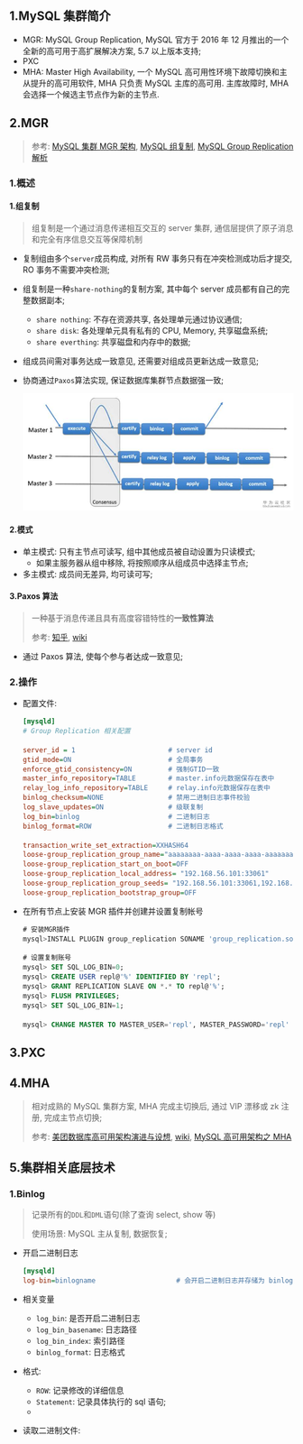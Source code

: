 ## 1.MySQL 集群简介

- MGR: MySQL Group Replication, MySQL 官方于 2016 年 12 月推出的一个全新的高可用于高扩展解决方案, 5.7 以上版本支持;
- PXC
- MHA: Master High Availability, 一个 MySQL 高可用性环境下故障切换和主从提升的高可用软件, MHA 只负责 MySQL 主库的高可用. 主库故障时, MHA 会选择一个候选主节点作为新的主节点.

## 2.MGR

> 参考: [MySQL 集群 MGR 架构](<[https://www.93bok.com/MySQL%E9%9B%86%E7%BE%A4MGR%E6%9E%B6%E6%9E%84for%E5%8D%95%E4%B8%BB%E6%A8%A1%E5%BC%8F/](https://www.93bok.com/MySQL集群MGR架构for单主模式/)>), [MySQL 组复制](https://dev.mysql.com/doc/refman/5.7/en/group-replication.html), [MySQL Group Replication 解析](https://bbs.huaweicloud.com/blogs/115356)

### 1.概述

#### 1.组复制

> 组复制是一个通过消息传递相互交互的 server 集群, 通信层提供了原子消息和完全有序信息交互等保障机制

- 复制组由多个`server`成员构成, 对所有 RW 事务只有在冲突检测成功后才提交, RO 事务不需要冲突检测;

- 组复制是一种`share-nothing`的复制方案, 其中每个 server 成员都有自己的完整数据副本;

  - `share nothing`: 不存在资源共享, 各处理单元通过协议通信;
  - `share disk`: 各处理单元具有私有的 CPU, Memory, 共享磁盘系统;
  - `share everthing`: 共享磁盘和内存中的数据;

- 组成员间需对事务达成一致意见, 还需要对组成员更新达成一致意见;

- 协商通过`Paxos`算法实现, 保证数据库集群节点数据强一致;

  ![MGR](./image/mgr.png)

#### 2.模式

- 单主模式: 只有主节点可读写, 组中其他成员被自动设置为只读模式;
  - 如果主服务器从组中移除, 将按照顺序从组成员中选择主节点;
- 多主模式: 成员间无差异, 均可读可写;

#### 3.Paxos 算法

> 一种基于消息传递且具有高度容错特性的**一致性算法**
>
> 参考: [知乎](https://www.zhihu.com/question/19787937), [wiki](<[https://zh.wikipedia.org/wiki/Paxos%E7%AE%97%E6%B3%95](https://zh.wikipedia.org/wiki/Paxos算法)>)

- 通过 Paxos 算法, 使每个参与者达成一致意见;

### 2.操作

- 配置文件:

  ```ini
  [mysqld]
  # Group Replication 相关配置

  server_id = 1                       # server id
  gtid_mode=ON                        # 全局事务
  enforce_gtid_consistency=ON         # 强制GTID一致
  master_info_repository=TABLE        # master.info元数据保存在表中
  relay_log_info_repository=TABLE     # relay.info元数据保存在表中
  binlog_checksum=NONE                # 禁用二进制日志事件校验
  log_slave_updates=ON                # 级联复制
  log_bin=binlog                      # 二进制日志
  binlog_format=ROW                   # 二进制日志格式

  transaction_write_set_extraction=XXHASH64
  loose-group_replication_group_name="aaaaaaaa-aaaa-aaaa-aaaa-aaaaaaaaaaaa" # 组名
  loose-group_replication_start_on_boot=OFF                                 # server启动时, 不自动启动组复制
  loose-group_replication_local_address= "192.168.56.101:33061"             # 本机的组传入连接
  loose-group_replication_group_seeds= "192.168.56.101:33061,192.168.56.102:33061,192.168.56.103:33061"          # 组成员
  loose-group_replication_bootstrap_group=OFF                               # 不启用引导组
  ```

- 在所有节点上安装 MGR 插件并创建并设置复制帐号

  ```sql
  # 安装MGR插件
  mysql>INSTALL PLUGIN group_replication SONAME 'group_replication.so';

  # 设置复制账号
  mysql> SET SQL_LOG_BIN=0;
  mysql> CREATE USER repl@'%' IDENTIFIED BY 'repl';
  mysql> GRANT REPLICATION SLAVE ON *.* TO repl@'%';
  mysql> FLUSH PRIVILEGES;
  mysql> SET SQL_LOG_BIN=1;

  mysql> CHANGE MASTER TO MASTER_USER='repl', MASTER_PASSWORD='repl' FOR CHANNEL 'group_replication_recovery';
  ```

## 3.PXC

## 4.MHA

> 相对成熟的 MySQL 集群方案, MHA 完成主切换后, 通过 VIP 漂移或 zk 注册, 完成主节点切换;
>
> 参考: [美团数据库高可用架构演进与设想](https://tech.meituan.com/2017/06/29/database-availability-architecture.html), [wiki](https://github.com/yoshinorim/mha4mysql-manager/wiki/Overview), [MySQL 高可用架构之 MHA](https://www.cnblogs.com/gomysql/p/3675429.html)

## 5.集群相关底层技术

### 1.Binlog

> 记录所有的`DDL`和`DML`语句(除了查询 select, show 等)
>
> 使用场景: MySQL 主从复制, 数据恢复;

- 开启二进制日志

  ```ini
  [mysqld]
  log-bin=binlogname                    # 会开启二进制日志并存储为 binlogname.00000x 文件
  ```

- 相关变量

  - `log_bin`: 是否开启二进制日志
  - `log_bin_basename`: 日志路径
  - `log_bin_index`: 索引路径
  - `binlog_format`: 日志格式

- 格式:

  - `ROW`: 记录修改的详细信息
  - `Statement`: 记录具体执行的 sql 语句;
  -

- 读取二进制文件:
